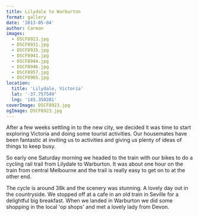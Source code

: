 ```yaml
---
title: Lilydale to Warburton
format: gallery
date: '2013-05-04'
author: Carman
images:
  - DSCF8923.jpg
  - DSCF8931.jpg
  - DSCF8935.jpg
  - DSCF8941.jpg
  - DSCF8944.jpg
  - DSCF8946.jpg
  - DSCF8957.jpg
  - DSCF8965.jpg
location:
  title: 'Lilydale, Victoria'
  lat: '-37.757549'
  lng: '145.350281'
coverImage: DSCF8923.jpg
ogImage: DSCF8923.jpg
---
```

After a few weeks settling in to the new city, we decided it was time to start exploring Victoria and doing some tourist activities. Our housemates have been fantastic at inviting us to activities and giving us plenty of ideas of things to keep busy.

So early one Saturday morning we headed to the train with our bikes to do a cycling rail trail from Lilydale to Warburton. It was about one hour on the train from central Melbourne and the trail is really easy to get on to at the other end.

The cycle is around 38k and the scenery was stunning. A lovely day out in the countryside. We stopped off at a cafe in an old train in Seville for a delightful big breakfast. When we landed in Warburton we did some shopping in the local 'op shops' and met a lovely lady from Devon.

